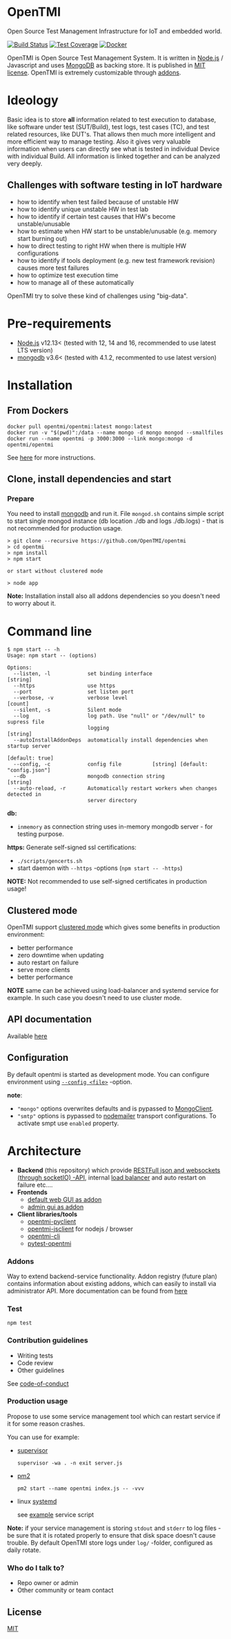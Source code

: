 # OpenTMI
Open Source Test Management Infrastructure for IoT and embedded world.

 [![Build Status][build-image]][build-url]
 [![Test Coverage][coveralls-image]][coveralls-url]
 [![Docker][docker-image]][docker-url]

OpenTMI is Open Source Test Management System. It is written in [Node.js][Node.js] / 
Javascript and uses [MongoDB][MongoDB] as backing store. It is published in [MIT license](LICENSE.md).
OpenTMI is extremely customizable through [addons](doc/addons.md).


# Ideology

Basic idea is to store **all** information related to test execution to database, like software under test (SUT/Build), test logs, test cases (TC), and test related resources, like DUT's. That allows then much more intelligent and more efficient way to manage testing. Also it gives very valuable information when users can directly see what is tested in individual Device with individual Build. All information is linked together and can be analyzed very deeply.

## Challenges with software testing in IoT hardware
* how to identify when test failed because of unstable HW
* how to identify unique unstable HW in test lab
* how to identify if certain test causes that HW's become unstable/unusable
* how to estimate when HW start to be unstable/unusable (e.g. memory start burning out)
* how to direct testing to right HW when there is multiple HW configurations
* how to identify if tools deployment (e.g. new test framework revision) causes more test failures
* how to optimize test execution time
* how to manage all of these automatically

OpenTMI try to solve these kind of challenges using "big-data".

# Pre-requirements

* [Node.js][Node.js] v12.13< (tested with 12, 14 and 16, recommended to use latest LTS version)
* [mongodb][MongoDB] v3.6< (tested with 4.1.2, recommented to use latest version)

# Installation

## From Dockers

```
docker pull opentmi/opentmi:latest mongo:latest
docker run -v "$(pwd)":/data --name mongo -d mongo mongod --smallfiles
docker run --name opentmi -p 3000:3000 --link mongo:mongo -d opentmi/opentmi
```

See [here](doc/docker.md) for more instructions.

## Clone, install dependencies and start

### Prepare

You need to install [mongodb][MongoDB] and run it. File `mongod.sh` contains simple script to start single
mongod instance (db location ./db and logs ./db.logs) - that is not recommended for production usage.

```
> git clone --recursive https://github.com/OpenTMI/opentmi
> cd opentmi
> npm install
> npm start

or start without clustered mode

> node app
```

**Note:** Installation install also all addons dependencies so you doesn't need to worry about it.

# Command line

```
$ npm start -- -h
Usage: npm start -- (options)

Options:
  --listen, -l            set binding interface                         [string]
  --https                 use https
  --port                  set listen port
  --verbose, -v           verbose level                                  [count]
  --silent, -s            Silent mode
  --log                   log path. Use "null" or "/dev/null" to supress file
                          logging                                       [string]
  --autoInstallAddonDeps  automatically install dependencies when startup server
                                                                 [default: true]
  --config, -c            config file          [string] [default: "config.json"]
  --db                    mongodb connection string                     [string]
  --auto-reload, -r       Automatically restart workers when changes detected in
                          server directory
```

**db:**
* `inmemory` as connection string uses in-memory mongodb server - for testing purpose.

**https:**
Generate self-signed ssl certifications:
* `./scripts/gencerts.sh`
* start daemon with `--https` -options (`npm start -- -https`)

**NOTE:** Not recommended to use self-signed certificates in production usage!

## Clustered mode

OpenTMI support [clustered mode](doc/cluster.md) which gives some benefits in production environment:
* better performance
* zero downtime when updating
* auto restart on failure
* serve more clients
* better performance

**NOTE** same can be achieved using load-balancer and systemd service for example.
In such case you doesn't need to use cluster mode.

## API documentation
Available [here](doc/APIs)

## Configuration

By default opentmi is started as development mode. You can configure environment using [`--config <file>`](`config.example.json`) -option.

**note**:
* `"mongo"` options overwrites defaults and is pypassed to [MongoClient](http://mongodb.github.io/node-mongodb-native/3.0/api/MongoClient.html).
* `"smtp"` options is pypassed to [nodemailer](https://nodemailer.com/smtp/) transport configurations. To activate smpt use `enabled` property.

# Architecture

* **Backend** (this repository)
    which provide [RESTFull json and websockets (through socketIO) -API](doc/APIs), internal [load balancer](doc/cluster.md) and auto restart on failure etc....
* **Frontends**
  * [default web GUI as addon](https://github.com/opentmi/opentmi-default-gui)
  * [admin gui as addon](https://github.com/opentmi/opentmi-adminui)
* **Client libraries/tools**
  * [opentmi-pyclient](https://github.com/opentmi/opentmi-pyclient)
  * [opentmi-jsclient](https://github.com/opentmi/opentmi-jsclient) for nodejs / browser
  * [opentmi-cli](https://github.com/opentmi/opentmi-cli)
  * [pytest-opentmi](https://github.com/opentmi/pytest-opentmi)

### Addons
Way to extend backend-service functionality. Addon registry (future plan) contains information
about existing addons, which can easily to install via administrator API.
More documentation can be found from [here](doc/addons.md)

### Test

`npm test`

### Contribution guidelines

* Writing tests
* Code review
* Other guidelines

See [code-of-conduct](CODE_OF_CONDUCT.md)

### Production usage

Propose to use some service management tool which can restart service if it for some reason crashes.

You can use for example:
* [supervisor](https://github.com/petruisfan/node-supervisor)

    `supervisor -wa . -n exit server.js`

* [pm2](https://github.com/Unitech/pm2)

    `pm2 start --name opentmi index.js -- -vvv`

* linux [systemd](https://www.freedesktop.org/wiki/Software/systemd/)

    see [example](scripts/opentmi.service) service script

 **Note:** if your service management is storing `stdout` and `stderr` to log
 files - be sure that it is rotated properly to ensure that disk space doesn't
 cause trouble. By default OpenTMI store logs under `log/` -folder, configured as
 daily rotate.

### Who do I talk to?

* Repo owner or admin
* Other community or team contact

## License

  [MIT](LICENSE.md)

<!-- references -->
[Node.js]: https://nodejs.com
[MongoDB]: https://mongodb.com

[build-image]: https://github.com/OpenTMI/opentmi/actions/workflows/push.yml/badge.svg?branch=master&event=push
[build-url]: https://github.com/OpenTMI/opentmi/actions/workflows/push.yml
[coveralls-image]: https://coveralls.io/repos/OpenTMI/opentmi/badge.svg?branch=master&service=github
[coveralls-url]: https://coveralls.io/github/OpenTMI/opentmi?branch=master
[docker-image]: https://img.shields.io/docker/cloud/build/opentmi/opentmi?label=Docker&style=flat
[docker-url]: https://hub.docker.com/r/opentmi/opentmi/builds

